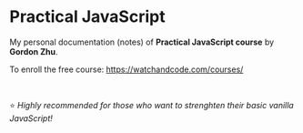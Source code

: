 # Practical JavaScript

My personal documentation (notes) of <strong>Practical JavaScript course</strong> by <strong>Gordon Zhu</strong>.

To enroll the free course:
https://watchandcode.com/courses/

<br>

⭐ <em>Highly recommended for those who want to strenghten their basic vanilla JavaScript!</em>

